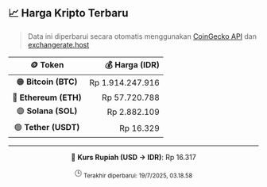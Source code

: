 

<!-- HARGA_KRIPTO -->
## 📈 Harga Kripto Terbaru

> Data ini diperbarui secara otomatis menggunakan [CoinGecko API](https://www.coingecko.com/) dan [exchangerate.host](https://exchangerate.host/)

<div align="center">

| 🪙 Token | 💰 Harga (IDR) |
|:------:|---------------:|
| 🟠 **Bitcoin (BTC)**   | Rp 1.914.247.916 |
| 🔵 **Ethereum (ETH)**  | Rp 57.720.788 |
| 🟣 **Solana (SOL)**    | Rp 2.882.109 |
| 🟢 **Tether (USDT)**   | Rp 16.329 |

---

💱 **Kurs Rupiah (USD → IDR)**: Rp 16.317

🕒 <sub>Terakhir diperbarui: 19/7/2025, 03.18.58</sub>

</div>
<!-- /HARGA_KRIPTO -->